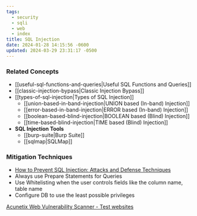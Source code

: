 ```yaml
---
tags:
  - security
  - sqli
  - web
  - index
title: SQL Injection
date: 2024-01-28 14:15:56 -0600
updated: 2024-03-29 23:31:17 -0500
---
```


### Related Concepts

* [[useful-sql-functions-and-queries|Useful SQL Functions and Queries]]
* [[classic-injection-bypass|Classic Injection Bypass]]
* [[types-of-sql-injection|Types of SQL Injection]]
	* [[union-based-in-band-injection|UNION based (In-band) Injection]]
	* [[error-based-in-band-injection|ERROR based (In-band) Injection]]
	* [[boolean-based-blind-injection|BOOLEAN based (Blind) Injection]]
	* [[time-based-blind-injection|TIME based (Blind) Injection]]
* **SQL Injection Tools**
	* [[burp-suite|Burp Suite]]
	* [[sqlmap|SQLMap]]

### Mitigation Techniques

* [How to Prevent SQL Injection: Attacks and Defense Techniques](https://www.ptsecurity.com/ww-en/analytics/knowledge-base/how-to-prevent-sql-injection-attacks/)
* Always use Prepare Statements for Queries
* Use Whitelisting when the user controls fields like the column name, table name
* Configure DB to use the least possible privileges

[Acunetix Web Vulnerability Scanner - Test websites](http://www.vulnweb.com/)

